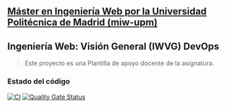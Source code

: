 ## [Máster en Ingeniería Web por la Universidad Politécnica de Madrid (miw-upm)](http://miw.etsisi.upm.es)
## Ingeniería Web: Visión General (IWVG) DevOps
> Este proyecto es una Plantilla de apoyo docente de la asignatura.

### Estado del código
[![CI](https://github.com/abvsba/iwvg-devops-cheng-jiaan/actions/workflows/ci.yml/badge.svg?branch=develop)](https://github.com/abvsba/iwvg-devops-cheng-jiaan/actions/workflows/ci.yml)
[![Quality Gate Status](https://sonarcloud.io/api/project_badges/measure?project=abvsba_iwvg-devops-cheng-jiaan&metric=alert_status)](https://sonarcloud.io/summary/new_code?id=abvsba_iwvg-devops-cheng-jiaan)


